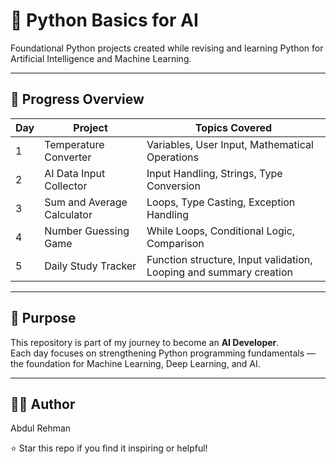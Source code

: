 # 🧠 Python Basics for AI

Foundational Python projects created while revising and learning Python for Artificial Intelligence and Machine Learning.

---

## 📅 Progress Overview

| Day | Project | Topics Covered |
|-----|----------|----------------|
| 1 | Temperature Converter | Variables, User Input, Mathematical Operations |
| 2 | AI Data Input Collector | Input Handling, Strings, Type Conversion |
| 3 | Sum and Average Calculator | Loops, Type Casting, Exception Handling |
| 4 | Number Guessing Game | While Loops, Conditional Logic, Comparison |
| 5 | Daily Study Tracker |Function structure, Input validation, Looping and summary creation |
---

## 🎯 Purpose

This repository is part of my journey to become an **AI Developer**.  
Each day focuses on strengthening Python programming fundamentals — the foundation for Machine Learning, Deep Learning, and AI.

---

## 👨‍💻 Author

Abdul Rehman

⭐ Star this repo if you find it inspiring or helpful!
